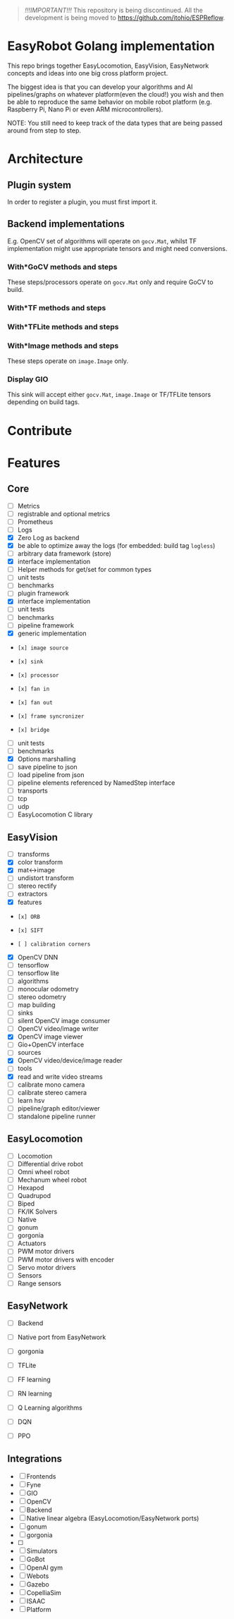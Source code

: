
> *!!!IMPORTANT!!!* This repository is being discontinued. All the development is being moved to https://github.com/itohio/ESPReflow.

# EasyRobot Golang implementation

This repo brings together EasyLocomotion, EasyVision, EasyNetwork concepts and ideas into one big cross platform project.

The biggest idea is that you can develop your algorithms and AI pipelines/graphs on whatever platform(even the cloud!) you wish and then be able to reproduce the same behavior on mobile robot platform (e.g. Raspberry Pi, Nano Pi or even ARM microcontrollers).

NOTE: You still need to keep track of the data types that are being passed around from step to step.

# Architecture

## Plugin system

In order to register a plugin, you must first import it.

## Backend implementations
E.g. OpenCV set of algorithms will operate on `gocv.Mat`, whilst TF implementation might use appropriate tensors and might need conversions.

### With*GoCV methods and steps
These steps/processors operate on `gocv.Mat` only and require GoCV to build.

### With*TF methods and steps

### With*TFLite methods and steps

### With*Image methods and steps
These steps operate on `image.Image` only.

### Display GIO
This sink will accept either `gocv.Mat`, `image.Image` or TF/TFLite tensors depending on build tags.

# Contribute

# Features

## Core
- [ ] Metrics
-   [ ] registrable and optional metrics
-   [ ] Prometheus
- [ ] Logs
-   [x] Zero Log as backend
-   [x] be able to optimize away the logs (for embedded: build tag `logless`)
- [ ] arbitrary data framework (store)
-   [x] interface implementation
-   [ ] Helper methods for get/set for common types
-   [ ] unit tests
-   [ ] benchmarks
- [ ] plugin framework
-   [x] interface implementation
-   [ ] unit tests
-   [ ] benchmarks
- [ ] pipeline framework
-   [x] generic implementation
-     [x] image source
-     [x] sink
-     [x] processor
-     [x] fan in
-     [x] fan out
-     [x] frame syncronizer
-     [x] bridge
-   [ ] unit tests
-   [ ] benchmarks
-   [x] Options marshalling
-   [ ] save pipeline to json
-   [ ] load pipeline from json
-   [ ] pipeline elements referenced by NamedStep interface
- [ ] transports
-   [ ] tcp
-   [ ] udp
-   [ ] EasyLocomotion C library

## EasyVision
- [ ] transforms
-   [x] color transform
-   [x] mat<->image
-   [ ] undistort transform
-   [ ] stereo rectify 
- [ ] extractors
-   [x] features
-     [x] ORB
-     [x] SIFT
-     [ ] calibration corners
-   [x] OpenCV DNN
-   [ ] tensorflow
-   [ ] tensorflow lite
- [ ] algorithms
-   [ ] monocular odometry
-   [ ] stereo odometry
-   [ ] map building
- [ ] sinks
-   [ ] silent OpenCV image consumer
-   [ ] OpenCV video/image writer
-   [x] OpenCV image viewer
-   [ ] Gio+OpenCV interface
- [ ] sources
-   [x] OpenCV video/device/image reader
- [ ] tools
-   [x] read and write video streams
-   [ ] calibrate mono camera
-   [ ] calibrate stereo camera
-   [ ] learn hsv
-   [ ] pipeline/graph editor/viewer
-   [ ] standalone pipeline runner

## EasyLocomotion
- [ ] Locomotion
-   [ ] Differential drive robot
-   [ ] Omni wheel robot
-   [ ] Mechanum wheel robot
-   [ ] Hexapod
-   [ ] Quadrupod
-   [ ] Biped
- [ ] FK/IK Solvers
-   [ ] Native
-   [ ] gonum
-   [ ] gorgonia
- [ ] Actuators
-   [ ] PWM motor drivers
-   [ ] PWM motor drivers with encoder
-   [ ] Servo motor drivers
- [ ] Sensors
-   [ ] Range sensors

## EasyNetwork
- [ ] Backend
-   [ ] Native port from EasyNetwork
-   [ ] gorgonia
-   [ ] TFLite
- [ ] FF learning
- [ ] RN learning
- [ ] Q Learning algorithms
-   [ ] DQN
-   [ ] PPO


## Integrations
- [ ] Frontends
-   [ ] Fyne
-   [ ] GIO
-   [ ] OpenCV
- [ ] Backend
-   [ ] Native linear algebra (EasyLocomotion/EasyNetwork ports)
-   [ ] gonum
-   [ ] gorgonia
-   [ ]
- [ ] Simulators
-   [ ] GoBot
-   [ ] OpenAI gym
-   [ ] Webots
-   [ ] Gazebo
-   [ ] CopelliaSim
-   [ ] ISAAC
-   [ ] Platform
